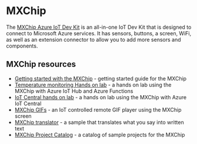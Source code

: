 # MXChip

The [MXChip Azure IoT Dev Kit](https://microsoft.github.io/azure-iot-developer-kit/) is an all-in-one IoT Dev Kit that is designed to connect to Microsoft Azure services. It has sensors, buttons, a screen, WiFi, as well as an extension connector to allow you to add more sensors and components.

## MXChip resources

* [Getting started with the MXChip](https://docs.microsoft.com/azure/iot-hub/iot-hub-arduino-iot-devkit-az3166-get-started?WT.mc_id=iotcurriculum-github-jabenn) - getting started guide for the MXChip
* [Temperature monitoring Hands on lab](https://github.com/jimbobbennett/MXChip-Workshop) - a hands on lab using the MXChip with Azure IoT Hub and Azure Functions
* [IoT Central hands on lab](https://github.com/gloveboxes/iot-central-mxchip-hol) - a hands on lab using the MXChip with Azure IoT Central
* [MXChip GIFs](https://github.com/noopkat/mxchip-gifs) - an IoT controlled remote GIF player using the MXChip screen
* [MXChip translator](https://docs.microsoft.com/samples/azure-samples/mxchip-iot-devkit-translator/sample/?WT.mc_id=iotcurriculum-github-jabenn) - a sample that translates what you say into written text
* [MXChip Project Catalog](https://microsoft.github.io/azure-iot-developer-kit/docs/projects/) - a catalog of sample projects for the MXChip
